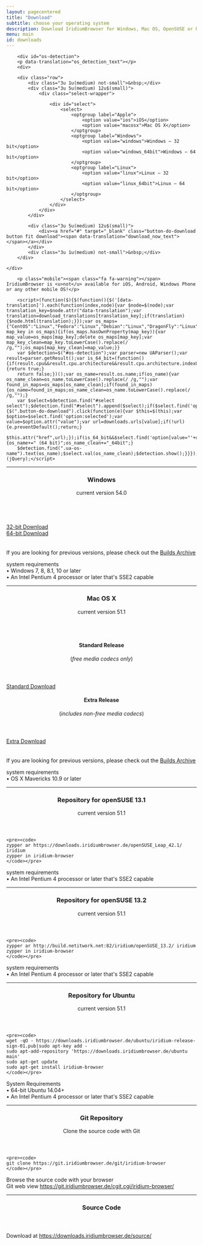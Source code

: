 ```yaml
---
layout: pagecentered
title: "Download"
subtitle: choose your operating system
description: Download IridiumBrowser for Windows, Mac OS, OpenSUSE or Ubuntu
menu: main
id: downloads
---
```


<div class="post-content">
	<p><script>var download_translations={'os_detection_text':'You are using <h3 class="ua-os-name"></h3> If you are looking for a different version or if you are on another platform, please choose from the list below.','download_now_text':'Download now','mobile_apps_headline':'Mobile apps','desktop_apps_headline':'Desktop apps','ios_open_in_appstore_link_text':'Open in App Store','android_not_available_text':"Currently, the Spreed.ME app is only available for iOS. Android users can use Spreed.ME in their Chrome browser.",};</script></p>
	<script>var downloads={"urls":{"ios":"xxx","macosx":"https://downloads.iridiumbrowser.de/macosx/iridium_browser_osx_latest.dmg","windows":"https://downloads.iridiumbrowser.de/windows/iridiumbrowser-latest-x86.msi","windows_64bit":"https://downloads.iridiumbrowser.de/windows/iridiumbrowser-latest-x64.msi","linux":"xxx","linux_64bit":"xxx"}};</script>
	<div class="download-container">
		
		<div id="os-detection">
		<p data-translation="os_detection_text"></p>
		<div>
		
		<div class="row">
			<div class="3u 1u(medium) not-small">&nbsp;</div>
			<div class="3u 5u(medium) 12u$(small)">
				<div class="select-wrapper">

					<div id="select">
						<select>
							<optgroup label="Apple">
								<option value="ios">iOS</option>
								<option value="macosx">Mac OS X</option>
							</optgroup>
							<optgroup label="Windows">
								<option value="windows">Windows – 32 bit</option>
								<option value="windows_64bit">Windows – 64 bit</option>
							</optgroup>
							<optgroup label="Linux">
								<option value="linux">Linux – 32 bit</option>
								<option value="linux_64bit">Linux – 64 bit</option>
							</optgroup>
						</select>
					</div>
				</div>
			</div>
			
			<div class="3u 5u(medium) 12u$(small)">
				<div><a href="#" target="_blank" class="button-do-download button fit download"><span data-translation="download_now_text"></span></a></div>
			</div>
			<div class="3u 1u(medium) not-small">&nbsp;</div>
		</div>

	</div>
</div>

		<p class="mobile"><span class="fa fa-warning"></span> IridiumBrowser is <u>not</u> available for iOS, Android, Windows Phone or any other mobile OS!</p>

		<script>(function($){$(function(){$('[data-translation]').each(function(index,node){var $node=$(node);var translation_key=$node.attr("data-translation");var translation=download_translations[translation_key];if(translation){$node.html(translation);}});var os_maps={"CentOS":"Linux","Fedora":"Linux","Debian":"Linux","DragonFly":"Linux","Gentoo":"Linux","Linux":"Linux","Mandriva":"Linux","Mint":"Linux","RedHat":"Linux","Slackware":"Linux","SUSE":"Linux","Ubuntu":"Linux","VectorLinux":"Linux",};for(var map_key in os_maps){if(os_maps.hasOwnProperty(map_key)){var map_value=os_maps[map_key];delete os_maps[map_key];var map_key_clean=map_key.toLowerCase().replace(/ /g,"");os_maps[map_key_clean]=map_value;}}
		var $detection=$("#os-detection");var parser=new UAParser();var result=parser.getResult();var is_64_bit=(function(){if(result.cpu&&result.cpu.architecture&&result.cpu.architecture.indexOf("64")!==-1){return true;}
		return false;})();var os_name=result.os.name;if(os_name){var os_name_clean=os_name.toLowerCase().replace(/ /g,"");var found_in_maps=os_maps[os_name_clean];if(found_in_maps){os_name=found_in_maps;os_name_clean=os_name.toLowerCase().replace(/ /g,"");}
		var $select=$detection.find("#select select");$detection.find("#select").append($select);if($select.find('option[value="'+os_name_clean+'"]').length>0){$(".button-do-download").click(function(e){var $this=$(this);var $option=$select.find('option:selected');var value=$option.attr("value");var url=downloads.urls[value];if(!url){e.preventDefault();return;}
		$this.attr("href",url);});if(is_64_bit&&$select.find('option[value="'+os_name_clean+'_64bit"]').length>0){os_name+=" (64 bit)";os_name_clean+="_64bit";}
		$detection.find(".ua-os-name").text(os_name);$select.val(os_name_clean);$detection.show();}}});})(jQuery);</script>

		
<hr>
 
<div class="icon dl fa-windows"></div>
<header>
	<h3>Windows</h3>
	<p>current version 54.0</p>
</header>
<div class="row">
	<div class="3u 2u(large) 1u(medium) not-small">&nbsp;</div>
	<div class="3u 4u(large) 5u(medium) 12u$(small) align-center"><a class="button small fit download icon fa-download" href="https://downloads.iridiumbrowser.de/windows/iridiumbrowser-latest-x86.msi" title="download 32-bit Version">32-bit Download</a></div>
	<div class="3u 4u(large) 5u(medium) 12u$(small) align-center"><a class="button small fit download icon fa-download" href="https://downloads.iridiumbrowser.de/windows/iridiumbrowser-latest-x64.msi" title="download 64-bit Version">64-bit Download</a></div>
	<div class="3u 2u(large) 1u(medium) not-small">&nbsp;</div>
</div>
<br/>
If you are looking for previous versions, please check out the <a href="https://downloads.iridiumbrowser.de/windows/" target="_blank">Builds Archive</a><br/>

<p>system requirements<br/>
&#8226; Windows 7, 8, 8.1, 10 or later<br/>
&#8226; An Intel Pentium 4 processor or later that's SSE2 capable</p>
  
<hr>

<div class="icon dl fa-apple"></div>
<header>
	<h3>Mac OS X</h3>
	<p>current version 51.1</p>
</header>
<div class="row" style="margin-top: -1.5em;">
	<div class="3u 2u(large) 1u(medium) not-small">&nbsp;</div>
	<div class="3u 4u(large) 5u(medium) 12u$(small) align-center"><header>
		<h4>Standard Release</h4>
		<p>(<em>free media codecs only</em>)</p>
	</header>
		<a class="button small fit download icon fa-download" href="https://downloads.iridiumbrowser.de/macosx/51.1.0/iridium_browser_51.1.0_osx_x64.dmg" title="download Standard Release">Standard Download</a></div>
	<div class="3u 4u(large) 5u(medium) 12u$(small) align-center"><header>
		<h4>Extra Release</h4>
		<p>(<em>includes non-free media codecs</em>)</p>
	</header>
		<a class="button small fit download icon fa-download" href="https://downloads.iridiumbrowser.de/macosx/51.1.0/iridium_browser_extra_51.1.0_osx_x64.dmg" title="download Extra Release">Extra Download</a></div>
	<div class="3u 2u(large) 1u(medium) not-small">&nbsp;</div>
</div>
<br>
If you are looking for previous versions, please check out the <a href="https://downloads.iridiumbrowser.de/macosx/" target="_blank">Builds Archive</a><br/>
  
<p>system requirements<br/>
&#8226; OS X Mavericks 10.9 or later</p>
   
<hr>
  
<div class="icon dl fa-database"></div>
<header>
	<h3>Repository for openSUSE 13.1</h3>
	<p>current version 51.1</p>
</header>

	<pre><code>
	zypper ar https://downloads.iridiumbrowser.de/openSUSE_Leap_42.1/ iridium
	zypper in iridium-browser
	</code></pre>
     
<p>system requirements<br/>
&#8226; An Intel Pentium 4 processor or later that's SSE2 capable</p>
     
<hr> 
  
<div class="icon dl fa-database"></div>
<header>
	<h3>Repository for openSUSE 13.2</h3>
	<p>current version 51.1</p>
</header>

	<pre><code>
	zypper ar http://build.netitwork.net:82/iridium/openSUSE_13.2/ iridium  
	zypper in iridium-browser
	</code></pre>
    
<p>system requirements<br/>
&#8226; An Intel Pentium 4 processor or later that's SSE2 capable</p>
     
<hr>
  
<div class="icon dl fa-linux"></div> 
<header>
	<h3>Repository for Ubuntu</h3>
	<p>current version 51.1</p>
</header>

    <pre><code>
	wget -qO - https://downloads.iridiumbrowser.de/ubuntu/iridium-release-sign-01.pub|sudo apt-key add -
    sudo apt-add-repository 'https://downloads.iridiumbrowser.de/ubuntu main'
    sudo apt-get update
    sudo apt-get install iridium-browser
	</code></pre>
     
<p>System Requirements<br/>
&#8226; 64-bit Ubuntu 14.04+<br/>
&#8226; An Intel Pentium 4 processor or later that's SSE2 capable</p>
     
<hr>
  
<div class="icon dl fa-github"></div>
<header>
	<h3>Git Repository</h3>
	<p>Clone the source code with Git</p>
</header>

    <pre><code>
	git clone https://git.iridiumbrowser.de/git/iridium-browser
	</code></pre>

<p>Browse the source code with your browser<br/>
Git web view <a href="https://git.iridiumbrowser.de/cgit.cgi/iridium-browser/" target="_blank">https://git.iridiumbrowser.de/cgit.cgi/iridium-browser/</a></p>
  
<hr>
  
<div class="icon dl fa-code"></div>
<header>
<h3>Source Code</h3>
</header>
<p>Download at <a href="https://downloads.iridiumbrowser.de/source/" target="_blank">https://downloads.iridiumbrowser.de/source/</a></p>


